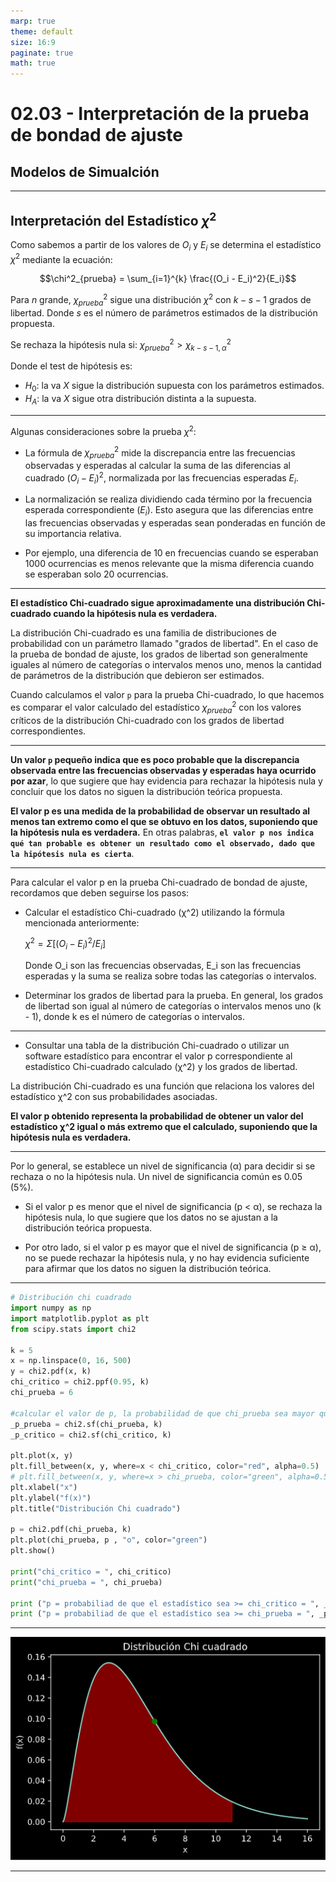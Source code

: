 ```yaml
---
marp: true
theme: default
size: 16:9
paginate: true
math: true
---
```


# 02.03 - Interpretación de la prueba de bondad de ajuste

## Modelos de Simualción

---


## Interpretación del Estadístico $\chi^2$

Como sabemos a partir de los valores de $O_i$ y $E_i$ se determina el estadístico $\chi^2$ mediante la ecuación:

$$\chi^2_{prueba} = \sum_{i=1}^{k} \frac{(O_i - E_i)^2}{E_i}$$

Para $n$ grande, $\chi^2_{prueba}$ sigue una distribución $\chi^2$ con $k - s - 1$ grados de libertad. Donde $s$ es el número de parámetros estimados de la distribución propuesta.

Se rechaza la hipótesis nula si: $\chi^2_{prueba} > \chi^2_{k-s-1, \alpha}$

Donde el test de hipótesis es:

- $H_0$: la va $X$ sigue la distribución supuesta con los parámetros estimados.
- $H_A$: la va $X$ sigue otra distribución distinta a la supuesta.

---

Algunas consideraciones sobre la prueba $\chi^2$:

- La fórmula de $\chi^2_{prueba}$ mide la discrepancia entre las frecuencias observadas y esperadas al calcular la suma de las diferencias al cuadrado $(O_i - E_i)^2$, normalizada por las frecuencias esperadas $E_i$.

- La normalización se realiza dividiendo cada término por la frecuencia esperada correspondiente $(E_i)$. Esto asegura que las diferencias entre las frecuencias observadas y esperadas sean ponderadas en función de su importancia relativa.

- Por ejemplo, una diferencia de 10 en frecuencias cuando se esperaban 1000 ocurrencias es menos relevante que la misma diferencia cuando se esperaban solo 20 ocurrencias.

---

**El estadístico Chi-cuadrado sigue aproximadamente una distribución Chi-cuadrado cuando la hipótesis nula es verdadera.**

La distribución Chi-cuadrado es una familia de distribuciones de probabilidad con un parámetro llamado "grados de libertad". En el caso de la prueba de bondad de ajuste, los grados de libertad son generalmente iguales al número de categorías o intervalos menos uno, menos la cantidad de parámetros de la distribución que debieron ser estimados.

Cuando calculamos el valor `p` para la prueba Chi-cuadrado, lo que hacemos es comparar el valor calculado del estadístico $\chi^2_{prueba}$ con los valores críticos de la distribución Chi-cuadrado con los grados de libertad correspondientes.

---

**Un valor `p` pequeño indica que es poco probable que la discrepancia observada entre las frecuencias observadas y esperadas haya ocurrido por azar**, lo que sugiere que hay evidencia para rechazar la hipótesis nula y concluir que los datos no siguen la distribución teórica propuesta.

**El valor p es una medida de la probabilidad de observar un resultado al menos tan extremo como el que se obtuvo en los datos, suponiendo que la hipótesis nula es verdadera.** En otras palabras, **`el valor p nos indica qué tan probable es obtener un resultado como el observado, dado que la hipótesis nula es cierta`**.

---

Para calcular el valor p en la prueba Chi-cuadrado de bondad de ajuste, recordamos que deben seguirse los pasos:

- Calcular el estadístico Chi-cuadrado (χ^2) utilizando la fórmula mencionada anteriormente:

  $χ^2 = Σ[(O_i - E_i)^2 / E_i]$

  Donde O_i son las frecuencias observadas, E_i son las frecuencias esperadas y la suma se realiza sobre todas las categorías o intervalos.

- Determinar los grados de libertad para la prueba. En general, los grados de libertad son igual al número de categorías o intervalos menos uno (k - 1), donde k es el número de categorías o intervalos.

---

- Consultar una tabla de la distribución Chi-cuadrado o utilizar un software estadístico para encontrar el valor p correspondiente al estadístico Chi-cuadrado calculado (χ^2) y los grados de libertad.

La distribución Chi-cuadrado es una función que relaciona los valores del estadístico χ^2 con sus probabilidades asociadas.

**El valor p obtenido representa la probabilidad de obtener un valor del estadístico χ^2 igual o más extremo que el calculado, suponiendo que la hipótesis nula es verdadera.**

---

Por lo general, se establece un nivel de significancia (α) para decidir si se rechaza o no la hipótesis nula. Un nivel de significancia común es 0.05 (5%).

- Si el valor p es menor que el nivel de significancia (p < α), se rechaza la hipótesis nula, lo que sugiere que los datos no se ajustan a la distribución teórica propuesta.

- Por otro lado, si el valor p es mayor que el nivel de significancia (p ≥ α), no se puede rechazar la hipótesis nula, y no hay evidencia suficiente para afirmar que los datos no siguen la distribución teórica.

---
```python
# Distribución chi cuadrado
import numpy as np
import matplotlib.pyplot as plt
from scipy.stats import chi2

k = 5
x = np.linspace(0, 16, 500)
y = chi2.pdf(x, k)
chi_critico = chi2.ppf(0.95, k)
chi_prueba = 6

#calcular el valor de p, la probabilidad de que chi_prueba sea mayor que chi_teorico
_p_prueba = chi2.sf(chi_prueba, k)
_p_critico = chi2.sf(chi_critico, k)

plt.plot(x, y)
plt.fill_between(x, y, where=x < chi_critico, color="red", alpha=0.5)
# plt.fill_between(x, y, where=x > chi_prueba, color="green", alpha=0.5)
plt.xlabel("x")
plt.ylabel("f(x)")
plt.title("Distribución Chi cuadrado")

p = chi2.pdf(chi_prueba, k)
plt.plot(chi_prueba, p , "o", color="green")
plt.show()

print("chi_critico = ", chi_critico)
print("chi_prueba = ", chi_prueba)

print ("p = probabiliad de que el estadístico sea >= chi_critico = ", _p_prueba)
print ("p = probabiliad de que el estadístico sea >= chi_prueba = ", _p_critico)

```

---

![Distribucion Chi cuadrado](./assets/chi-cuadrado.png)

---
